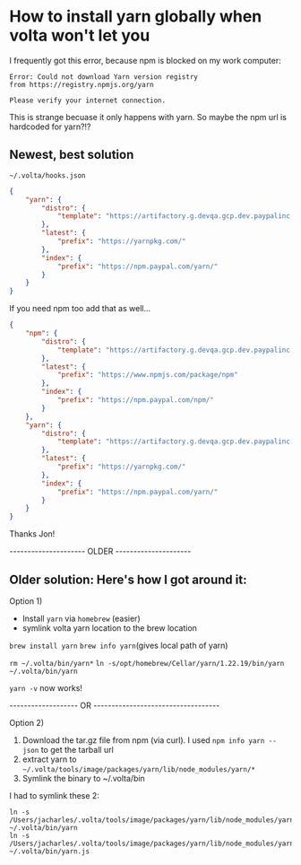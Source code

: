 # How to install yarn globally when volta won't let you

I frequently got this error, because npm is blocked on my work computer:

```
Error: Could not download Yarn version registry
from https://registry.npmjs.org/yarn

Please verify your internet connection.
```

This is strange becuase it only happens with yarn. So maybe the npm url is hardcoded for yarn?!?






## Newest, best solution
`~/.volta/hooks.json`
```json
{
    "yarn": {
        "distro": {
            "template": "https://artifactory.g.devqa.gcp.dev.paypalinc.com/artifactory/api/npm/npm-all/yarn/-/yarn-{{version}}.tgz"
        },
        "latest": {
            "prefix": "https://yarnpkg.com/"
        },
        "index": {
            "prefix": "https://npm.paypal.com/yarn/"
        }
    }
}
```

If you need npm too add that as well...
```json
{
    "npm": {
        "distro": {
            "template": "https://artifactory.g.devqa.gcp.dev.paypalinc.com/artifactory/api/npm/npm-all/npm/-/npm-{{version}}.tgz"
        },
        "latest": {
            "prefix": "https://www.npmjs.com/package/npm"
        },
        "index": {
            "prefix": "https://npm.paypal.com/npm/"
        }
    },
    "yarn": {
        "distro": {
            "template": "https://artifactory.g.devqa.gcp.dev.paypalinc.com/artifactory/api/npm/npm-all/yarn/-/yarn-{{version}}.tgz"
        },
        "latest": {
            "prefix": "https://yarnpkg.com/"
        },
        "index": {
            "prefix": "https://npm.paypal.com/yarn/"
        }
    }
}

```
Thanks Jon!

--------------------- OLDER ---------------------

## Older solution: Here's how I got around it:

Option 1)
- Install `yarn` via `homebrew` (easier)
- symlink volta yarn location to the brew location

`brew install yarn`
`brew info yarn`(gives local path of yarn)

`rm ~/.volta/bin/yarn*`
`ln -s/opt/homebrew/Cellar/yarn/1.22.19/bin/yarn ~/.volta/bin/yarn`

`yarn -v` now works!



------------------- OR -----------------------------------


Option 2)
1. Download the tar.gz file from npm (via curl). I used `npm info yarn --json` to get the tarball url
2. extract yarn to `~/.volta/tools/image/packages/yarn/lib/node_modules/yarn/*`
3. Symlink the binary to ~/.volta/bin

I had to symlink these 2:

```
ln -s  /Users/jacharles/.volta/tools/image/packages/yarn/lib/node_modules/yarn/bin/yarn ~/.volta/bin/yarn
ln -s  /Users/jacharles/.volta/tools/image/packages/yarn/lib/node_modules/yarn/bin/yarn.js ~/.volta/bin/yarn.js
```
